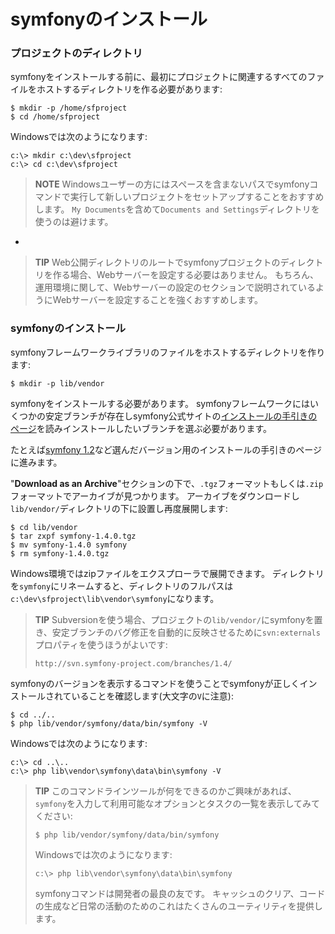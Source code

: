 symfonyのインストール
====================

### プロジェクトのディレクトリ

symfonyをインストールする前に、最初にプロジェクトに関連するすべてのファイルをホストするディレクトリを作る必要があります:

    $ mkdir -p /home/sfproject
    $ cd /home/sfproject

Windowsでは次のようになります:

    c:\> mkdir c:\dev\sfproject
    c:\> cd c:\dev\sfproject

>**NOTE**
>Windowsユーザーの方にはスペースを含まないパスでsymfonyコマンドで実行して新しいプロジェクトをセットアップすることをおすすめします。
>`My Documents`を含めて`Documents and Settings`ディレクトリを使うのは避けます。

-

>**TIP**
>Web公開ディレクトリのルートでsymfonyプロジェクトのディレクトリを作る場合、Webサーバーを設定する必要はありません。
>もちろん、運用環境に関して、Webサーバーの設定のセクションで説明されているようにWebサーバーを設定することを強くおすすめします。

### symfonyのインストール

symfonyフレームワークライブラリのファイルをホストするディレクトリを作ります:

    $ mkdir -p lib/vendor

symfonyをインストールする必要があります。
symfonyフレームワークにはいくつかの安定ブランチが存在しsymfony公式サイトの[インストールの手引きのページ](http://www.symfony-project.org/installation)を読みインストールしたいブランチを選ぶ必要があります。


たとえば[symfony 1.2](http://www.symfony-project.org/installation/1_4)など選んだバージョン用のインストールの手引きのページに進みます。

"**Download as an Archive**"セクションの下で、`.tgz`フォーマットもしくは`.zip`フォーマットでアーカイブが見つかります。
アーカイブをダウンロードし`lib/vendor/`ディレクトリの下に設置し再度展開します:

    $ cd lib/vendor
    $ tar zxpf symfony-1.4.0.tgz
    $ mv symfony-1.4.0 symfony
    $ rm symfony-1.4.0.tgz

Windows環境ではzipファイルをエクスプローラで展開できます。
ディレクトリを`symfony`にリネームすると、ディレクトリのフルパスは`c:\dev\sfproject\lib\vendor\symfony`になります。

>**TIP**
>Subversionを使う場合、プロジェクトの`lib/vendor/`にsymfonyを置き、安定ブランチのバグ修正を自動的に反映させるために`svn:externals`プロパティを使うほうがよいです:
>
>     http://svn.symfony-project.com/branches/1.4/

symfonyのバージョンを表示するコマンドを使うことでsymfonyが正しくインストールされていることを確認します(大文字の`V`に注意):

    $ cd ../..
    $ php lib/vendor/symfony/data/bin/symfony -V

Windowsでは次のようになります:

    c:\> cd ..\..
    c:\> php lib\vendor\symfony\data\bin\symfony -V

>**TIP**
>このコマンドラインツールが何をできるのかご興味があれば、`symfony`を入力して利用可能なオプションとタスクの一覧を表示してみてください:
>
>     $ php lib/vendor/symfony/data/bin/symfony
>
>Windowsでは次のようになります:
>
>     c:\> php lib\vendor\symfony\data\bin\symfony
>
>symfonyコマンドは開発者の最良の友です。
>キャッシュのクリア、コードの生成など日常の活動のためのこれはたくさんのユーティリティを提供します。
